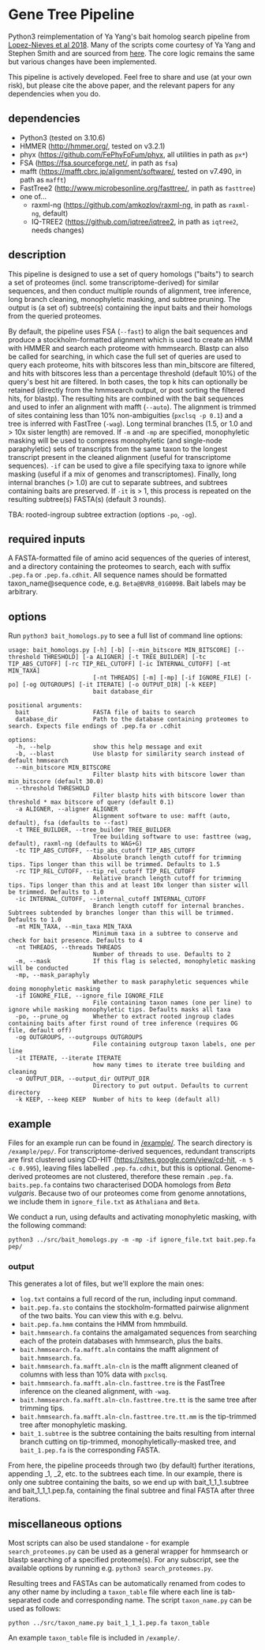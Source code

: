 # Gene Tree Pipeline 

Python3 reimplementation of Ya Yang's bait homolog search pipeline from [Lopez-Nieves et al 2018](https://nph.onlinelibrary.wiley.com/doi/full/10.1111/nph.14822). Many of the scripts come courtesy of Ya Yang and Stephen Smith and are sourced from [here](https://bitbucket.org/yangya/adh_2016/src/master/). The core logic remains the same but various changes have been implemented.

This pipeline is actively developed. Feel free to share and use (at your own risk), but please cite the above paper, and the relevant papers for any dependencies when you do.

## dependencies

- Python3 (tested on 3.10.6)
- HMMER (http://hmmer.org/, tested on v3.2.1)
- phyx (https://github.com/FePhyFoFum/phyx, all utilities in path as `px*`)
- FSA (https://fsa.sourceforge.net/, in path as `fsa`)
- mafft (https://mafft.cbrc.jp/alignment/software/, tested on v7.490, in path as `mafft`)
- FastTree2 (http://www.microbesonline.org/fasttree/, in path as `fasttree`)
- one of...
  - raxml-ng (https://github.com/amkozlov/raxml-ng, in path as `raxml-ng`, default)
  - IQ-TREE2 (https://github.com/iqtree/iqtree2, in path as `iqtree2`, needs changes)

## description

This pipeline is designed to use a set of query homologs ("baits") to search a set of proteomes (incl. some transcriptome-derived) for similar sequences, and then conduct multiple rounds of alignment, tree inference, long branch cleaning, monophyletic masking, and subtree pruning. The output is (a set of) subtree(s) containing the input baits and their homologs from the queried proteomes.

By default, the pipeline uses FSA (`--fast`) to align the bait sequences and produce a stockholm-formatted alignment which is used to create an HMM with HMMER and search each proteome with hmmsearch. Blastp can also be called for searching, in which case the full set of queries are used to query each proteome, hits with bitscores less than min_bitscore are filtered, and hits with bitscores less than a percentage threshold (default 10%) of the query's best hit are filtered. In both cases, the top k hits can optionally be retained (directly from the hmmsearch output, or post sorting the filtered hits, for blastp). The resulting hits are combined with the bait sequences and used to infer an alignment with mafft (`--auto`). The alignment is trimmed of sites containing less than 10% non-ambiguities (`pxclsq -p 0.1`) and a tree is inferred with FastTree (`-wag`). Long terminal branches (1.5, or 1.0 and > 10x sister length) are removed. If `-m` and `-mp` are specified, monophyletic masking will be used to compress monophyletic (and single-node paraphyletic) sets of transcripts from the same taxon to the longest transcript present in the cleaned alignment (useful for transcriptome sequences). `-if` can be used to give a file specifying taxa to ignore while masking (useful if a mix of genomes and transcriptomes). Finally, long internal branches (> 1.0) are cut to separate subtrees, and subtrees containing baits are preserved. If `-it` is > 1, this process is repeated on the resulting subtree(s) FASTA(s) (default 3 rounds).

TBA: rooted-ingroup subtree extraction (options `-po`, `-og`).

## required inputs

A FASTA-formatted file of amino acid sequences of the queries of interest, and a directory containing the proteomes to search, each with suffix `.pep.fa` or `.pep.fa.cdhit`. All sequence names should be formatted taxon_name@sequence code, e.g. `Beta@BVRB_01G0098`. Bait labels may be arbitrary.

## options

Run `python3 bait_homologs.py` to see a full list of command line options:

```
usage: bait_homologs.py [-h] [-b] [--min_bitscore MIN_BITSCORE] [--threshold THRESHOLD] [-a ALIGNER] [-t TREE_BUILDER] [-tc TIP_ABS_CUTOFF] [-rc TIP_REL_CUTOFF] [-ic INTERNAL_CUTOFF] [-mt MIN_TAXA]
                        [-nt THREADS] [-m] [-mp] [-if IGNORE_FILE] [-po] [-og OUTGROUPS] [-it ITERATE] [-o OUTPUT_DIR] [-k KEEP]
                        bait database_dir

positional arguments:
  bait                  FASTA file of baits to search
  database_dir          Path to the database containing proteomes to search. Expects file endings of .pep.fa or .cdhit

options:
  -h, --help            show this help message and exit
  -b, --blast           Use blastp for similarity search instead of default hmmsearch
  --min_bitscore MIN_BITSCORE
                        Filter blastp hits with bitscore lower than min_bitscore (default 30.0)
  --threshold THRESHOLD
                        Filter blastp hits with bitscore lower than threshold * max bitscore of query (default 0.1)
  -a ALIGNER, --aligner ALIGNER
                        Alignment software to use: mafft (auto, default), fsa (defaults to --fast)
  -t TREE_BUILDER, --tree_builder TREE_BUILDER
                        Tree building software to use: fasttree (wag, default), raxml-ng (defaults to WAG+G)
  -tc TIP_ABS_CUTOFF, --tip_abs_cutoff TIP_ABS_CUTOFF
                        Absolute branch length cutoff for trimming tips. Tips longer than this will be trimmed. Defaults to 1.5
  -rc TIP_REL_CUTOFF, --tip_rel_cutoff TIP_REL_CUTOFF
                        Relative branch length cutoff for trimming tips. Tips longer than this and at least 10x longer than sister will be trimmed. Defaults to 1.0
  -ic INTERNAL_CUTOFF, --internal_cutoff INTERNAL_CUTOFF
                        Branch length cutoff for internal branches. Subtrees subtended by branches longer than this will be trimmed. Defaults to 1.0
  -mt MIN_TAXA, --min_taxa MIN_TAXA
                        Minimum taxa in a subtree to conserve and check for bait presence. Defaults to 4
  -nt THREADS, --threads THREADS
                        Number of threads to use. Defaults to 2
  -m, --mask            If this flag is selected, monophyletic masking will be conducted
  -mp, --mask_paraphyly
                        Whether to mask paraphyletic sequences while doing monophyletic masking
  -if IGNORE_FILE, --ignore_file IGNORE_FILE
                        File containing taxon names (one per line) to ignore while masking monophyletic tips. Defaults masks all taxa
  -po, --prune_og       Whether to extract rooted ingroup clades containing baits after first round of tree inference (requires OG file, default off)
  -og OUTGROUPS, --outgroups OUTGROUPS
                        File containing outgroup taxon labels, one per line
  -it ITERATE, --iterate ITERATE
                        how many times to iterate tree building and cleaning
  -o OUTPUT_DIR, --output_dir OUTPUT_DIR
                        Directory to put output. Defaults to current directory
  -k KEEP, --keep KEEP  Number of hits to keep (default all)
```

## example

Files for an example run can be found in [/example/](https://github.com/NatJWalker-Hale/gene_tree_pipeline/tree/master/example). The search directory is `/example/pep/`. For transcriptome-derived sequences, redundant transcripts are first clustered using CD-HIT (https://sites.google.com/view/cd-hit, `-n 5 -c 0.995`), leaving files labelled `.pep.fa.cdhit`, but this is optional. Genome-derived proteomes are not clustered, therefore these remain `.pep.fa`. `baits.pep.fa` contains two characterised DODA homologs from _Beta vulgaris_. Because two of our proteomes come from genome annotations, we include them in `ignore_file.txt` as `Athaliana` and `Beta`.

We conduct a run, using defaults and activating monophyletic masking, with the following command:

```
python3 ../src/bait_homologs.py -m -mp -if ignore_file.txt bait.pep.fa pep/
```

### output

This generates a lot of files, but we'll explore the main ones:

- `log.txt` contains a full record of the run, including input command.
- `bait.pep.fa.sto` contains the stockholm-formatted pairwise alignment of the two baits. You can view this with e.g. belvu.
- `bait.pep.fa.hmm` contains the HMM from hmmbuild.
- `bait.hmmsearch.fa` contains the amalgamated sequences from searching each of the protein databases with hmmsearch, plus the baits.
- `bait.hmmsearch.fa.mafft.aln` contains the mafft alignment of `bait.hmmsearch.fa`.
- `bait.hmmsearch.fa.mafft.aln-cln` is the mafft alignment cleaned of columns with less than 10% data with `pxclsq`.
- `bait.hmmsearch.fa.mafft.aln-cln.fasttree.tre` is the FastTree inference on the cleaned alignment, with `-wag`.
- `bait.hmmsearch.fa.mafft.aln-cln.fasttree.tre.tt` is the same tree after trimming tips.
- `bait.hmmsearch.fa.mafft.aln-cln.fasttree.tre.tt.mm` is the tip-trimmed tree after monophyletic masking.
- `bait_1.subtree` is the subtree containing the baits resulting from internal branch cutting on tip-trimmed, monophyletically-masked tree, and `bait_1.pep.fa` is the corresponding FASTA.

From here, the pipeline proceeds through two (by default) further iterations, appending _1, _2, etc. to the subtrees each time. In our example, there is only one subtree containing the baits, so we end up with bait_1_1_1.subtree and bait_1_1_1.pep.fa, containing the final subtree and final FASTA after three iterations.

## miscellaneous options

Most scripts can also be used standalone - for example `search_proteomes.py` can be used as a general wrapper for hmmsearch or blastp searching of a specified proteome(s). For any subscript, see the available options by running e.g. `python3 search_proteomes.py`.

Resulting trees and FASTAs can be automatically renamed from codes to any other name by including a `taxon_table` file where each line is tab-separated code and corresponding name. The script `taxon_name.py` can be used as follows:

```
python ../src/taxon_name.py bait_1_1_1.pep.fa taxon_table
```

An example `taxon_table` file is included in `/example/`.
